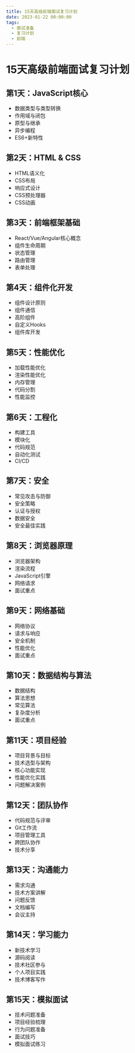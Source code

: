 ```yaml
---
title: 15天高级前端面试复习计划
date: 2023-01-22 00:00:00
tags: 
  - 面试准备
  - 复习计划
  - 前端
---
```


# 15天高级前端面试复习计划

## 第1天：JavaScript核心
- 数据类型与类型转换
- 作用域与闭包
- 原型与继承
- 异步编程
- ES6+新特性

## 第2天：HTML & CSS
- HTML语义化
- CSS布局
- 响应式设计
- CSS预处理器
- CSS动画

## 第3天：前端框架基础
- React/Vue/Angular核心概念
- 组件生命周期
- 状态管理
- 路由管理
- 表单处理

## 第4天：组件化开发
- 组件设计原则
- 组件通信
- 高阶组件
- 自定义Hooks
- 组件库开发

## 第5天：性能优化
- 加载性能优化
- 渲染性能优化
- 内存管理
- 代码分割
- 性能监控

## 第6天：工程化
- 构建工具
- 模块化
- 代码规范
- 自动化测试
- CI/CD

## 第7天：安全
- 常见攻击与防御
- 安全策略
- 认证与授权
- 数据安全
- 安全最佳实践

## 第8天：浏览器原理
- 浏览器架构
- 渲染流程
- JavaScript引擎
- 网络请求
- 面试重点

## 第9天：网络基础
- 网络协议
- 请求与响应
- 安全机制
- 性能优化
- 面试重点

## 第10天：数据结构与算法
- 数据结构
- 算法思想
- 常见算法
- 复杂度分析
- 面试重点

## 第11天：项目经验
- 项目背景与目标
- 技术选型与架构
- 核心功能实现
- 性能优化实践
- 问题解决案例

## 第12天：团队协作
- 代码规范与评审
- Git工作流
- 项目管理工具
- 跨团队协作
- 技术分享

## 第13天：沟通能力
- 需求沟通
- 技术方案讲解
- 问题反馈
- 文档编写
- 会议主持

## 第14天：学习能力
- 新技术学习
- 源码阅读
- 技术社区参与
- 个人项目实践
- 技术博客写作

## 第15天：模拟面试
- 技术问题准备
- 项目经验梳理
- 行为问题准备
- 面试技巧
- 模拟面试练习
